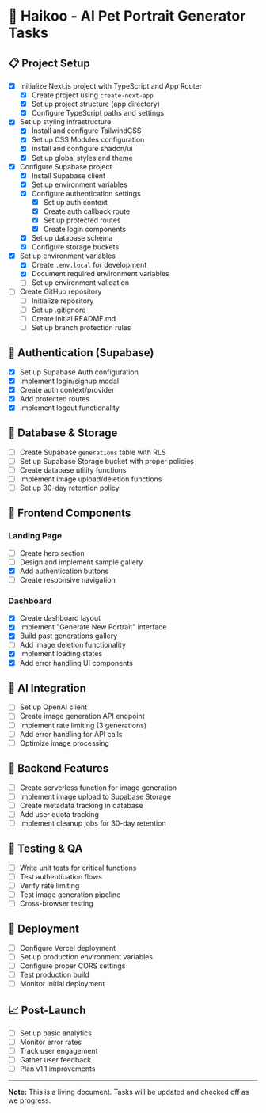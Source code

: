 # 🐾 Haikoo - AI Pet Portrait Generator Tasks

## 📋 Project Setup
- [x] Initialize Next.js project with TypeScript and App Router
  - [x] Create project using `create-next-app`
  - [x] Set up project structure (app directory)
  - [x] Configure TypeScript paths and settings
- [x] Set up styling infrastructure
  - [x] Install and configure TailwindCSS
  - [x] Set up CSS Modules configuration
  - [x] Install and configure shadcn/ui
  - [x] Set up global styles and theme
- [x] Configure Supabase project
  - [x] Install Supabase client
  - [x] Set up environment variables
  - [x] Configure authentication settings
    - [x] Set up auth context
    - [x] Create auth callback route
    - [x] Set up protected routes
    - [x] Create login components
  - [x] Set up database schema
  - [x] Configure storage buckets
- [x] Set up environment variables
  - [x] Create `.env.local` for development
  - [x] Document required environment variables
  - [ ] Set up environment validation
- [ ] Create GitHub repository
  - [ ] Initialize repository
  - [ ] Set up .gitignore
  - [ ] Create initial README.md
  - [ ] Set up branch protection rules

## 🔐 Authentication (Supabase)
- [x] Set up Supabase Auth configuration
- [x] Implement login/signup modal
- [x] Create auth context/provider
- [x] Add protected routes
- [x] Implement logout functionality

## 💾 Database & Storage
- [ ] Create Supabase `generations` table with RLS
- [ ] Set up Supabase Storage bucket with proper policies
- [ ] Create database utility functions
- [ ] Implement image upload/deletion functions
- [ ] Set up 30-day retention policy

## 🎨 Frontend Components
### Landing Page
- [ ] Create hero section
- [ ] Design and implement sample gallery
- [x] Add authentication buttons
- [ ] Create responsive navigation

### Dashboard
- [x] Create dashboard layout
- [x] Implement "Generate New Portrait" interface
- [x] Build past generations gallery
- [ ] Add image deletion functionality
- [x] Implement loading states
- [x] Add error handling UI components

## 🤖 AI Integration
- [ ] Set up OpenAI client
- [ ] Create image generation API endpoint
- [ ] Implement rate limiting (3 generations)
- [ ] Add error handling for API calls
- [ ] Optimize image processing

## 🔧 Backend Features
- [ ] Create serverless function for image generation
- [ ] Implement image upload to Supabase Storage
- [ ] Create metadata tracking in database
- [ ] Add user quota tracking
- [ ] Implement cleanup jobs for 30-day retention

## 🎯 Testing & QA
- [ ] Write unit tests for critical functions
- [ ] Test authentication flows
- [ ] Verify rate limiting
- [ ] Test image generation pipeline
- [ ] Cross-browser testing

## 🚀 Deployment
- [ ] Configure Vercel deployment
- [ ] Set up production environment variables
- [ ] Configure proper CORS settings
- [ ] Test production build
- [ ] Monitor initial deployment

## 📈 Post-Launch
- [ ] Set up basic analytics
- [ ] Monitor error rates
- [ ] Track user engagement
- [ ] Gather user feedback
- [ ] Plan v1.1 improvements

---
**Note:** This is a living document. Tasks will be updated and checked off as we progress. 